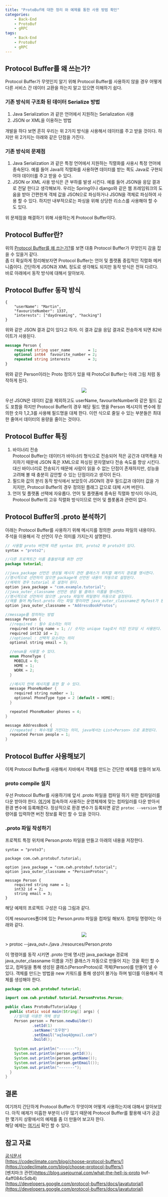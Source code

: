 ```yaml
---
title: "ProtoBuf에 대한 정리 와 예제를 통한 사용 방법 확인"
categories: 
    - Back-End
    - ProtoBuf
    - gRPC
tags: 
    - Back-End
    - ProtoBuf
    - gRPC
---
```


## <a name="why-use-procolbuf">Protocol Buffer를 왜 쓰는가?</a>
Protocol Buffer가 무엇인지 알기 위해 Protocol Buffer를 사용하지 않을 경우 어떻게 다른 서비스 간 데이터 교환을 하는지 알고 있으면 이해하기 쉽다.  

### 기존 방식의 구조화 된 데이터 Serialize 방법
1. Java Serialization 과 같은 언어에서 지원하는 Serialization 사용      
2. JSON or XML을 이용하는 방법    
    
개발을 하다 보면 흔히 우리는 위 2가지 방식을 사용해서 데이터를 주고 받을 것이다. 하지만 위 2가지는 아래와 같은 단점을 가진다.    
### 기존 방식의 문제점
1. Java Serialization 과 같은 특정 언어에서 지원하는 직렬화를 사용시 특정 언어에 종속된다. 예를 들어 Java의 직렬화를 사용하면 데이터를 받는 쪽도 Java로 구현되어야 데이터를 주고 받을 수 있다. 
2. JSON or XML 사용 방식은 큰 부하를 발생 시킨다. 예를 들어 JSON을 응답 결과로 전달 한다고 생각해보자. 우리는 Spring이나 django와 같은 웹 프레임워크의 도움을 받아 간편한게 객체 값을 JSON으로 파싱하거나 JSON을 객체로 파싱하여 사용 할 수 있다. 하지만 내부적으로는 파싱을 위해 상당한 리소스를 사용해야 할 수 도 있다. 

위 문제점을 해결하기 위해 사용하는게 Protocol Buffer이다.

## Protocol Buffer란?
위의 [Protocol Buffer를 왜 쓰는가?](#why-use-procolbuf)를 보면 대충 Protocol Buffer가 무엇인지 감을 잡을 수 있을거 같다.   
좀 더 확실하게 정리해보자면 Protocol Buffer는 언어 및 플랫폼 중립적인 직렬화 메커니즘이다. 간단하게 JSON과 XML 정도로 생각해도 되지만 동작 방식은 전혀 다르다. 바로 아래에서 동작 방식에 대해서 알아보자. 

## Protocol Buffer 동작 방식
```text
{
    "userName": "Martin",
    "favouriteNumber": 1337,
    "interests": ["daydreaming", "hacking"]
}
```
위와 같은 JSON 결과 값이 있다고 하자. 이 결과 값을 응답 결과로 전송하게 되면 82바이트가 사용된다.    
```proto
message Person {
    required string user_name        = 1;
    optional int64  favourite_number = 2;
    repeated string interests        = 3;
}
```
위와 같은 Person이라는 Proto 정의가 있을 때 ProtoCol Buffer는 아래 그림 처럼 동작하게 된다.    
<!-- ![protoImg1](/assets/images/backend/protobuf/protobuf_small.png)     -->
<p align="center">
	<img src="/assets/images/backend/protobuf/protobuf_small.png"/>
</p>
우선 JSON은 데이터 값을 제외하고도 userName, favouriteNumber와 같은 필드 값도 포함을 하지만 Protocol Buffer의 경우 해당 필드 명을 Person 메시지의 변수에 정의한 숫자 1,2,3를 사용해 필드명을 대체 한다. 이런 식으로 줄일 수 있는 부분들은 최대한 줄여서 데이터의 용량을 줄이는 것이다.

## Protocol Buffer 특징
1. 바이너리 전송   
Protocol Buffer는 데이터가 바이너리 형식으로 전송되어 적은 공간과 대역폭을 차지하기 때문에 JSON 혹은 XML으로 파싱된 문자열보다 전송 속도를 향상 시킨다.
대신 바이너리로 전송되기 때문에 사람이 읽을 수 없는 단점이 존재하지만, 성능을 고려해 볼 때 충분히 감안할 수 있는 단점이라고 생각이 든다. 
2. 필드와 값의 분리
동작 방식에서 보았듯이 JSON의 경우 필드값과 데이터 값을 가지지만, Protocol Buffer의 경우 정의된 플래그 값으로 대체 시켜 버린다.  
3. 언어 및 플랫폼 선택에 자유롭다. 
언어 및 플랫폼에 종속된 직렬화 방식이 아니라, Protocol Buffer의 고유 직렬화 방식이므로 언어 및 플롯폼과 관련이 없다. 


## Protocol Buffer의 .proto 분석하기
아래는 Protocol Buffer를 사용하기 위해 메시지를 정의한 .proto 파일의 내용이다.     
주석을 이용해서 각 선언이 무슨 의미를 가지는지 설명한다.     
```java
// 사용할 proto 버전에 따른 syntax 정의, proto2 와 proto3이 있다. 
syntax = "proto2";

//다른 프로젝트간 이름 충돌방지를 위한 선언
package tutorial;

//java_package 선언은 생성될 메시지 관련 클래스가 위치할 패키지 경로를 명시한다. 
//명시적으로 선언하지 않으면 package에 선언된 내용이 자동으로 설정된다. 
//예제의 경우 tutorial 로 설정이 된다. 
option java_package = "com.example.tutorial";
//java_outer_classname 선언은 생성 될 클래스 이름을 명시한다. 
//명시적으로 선언하지 않으면 .proto 파일의 파일명이 자동으로 설정된다. 
//예를 들어 MyTest.proto 라는 파일 명이라면 java_outer_classname은 MyTest가 된다.  
option java_outer_classname = "AddressBookProtos";

//message를 정의하는 방법
message Person {
  //required : 필수 요소라는 의미
  required string name = 1; // 숫자는 unique tag로서 이진 인코딩 시 사용된다. 
  required int32 id = 2;
  //optional : 선택적 요소라는 의미
  optional string email = 3;

  //enum을 사용할 수 있다. 
  enum PhoneType {
    MOBILE = 0;
    HOME = 1;
    WORK = 2;
  }

  //메시지 안에 메시지를 표현 할 수 있다. 
  message PhoneNumber {
    required string number = 1;
    optional PhoneType type = 2 [default = HOME];
  }

  repeated PhoneNumber phones = 4;
}

message AddressBook {
  //repeated : 복수개를 가진다는 의미, java에서는 List<Person> 으로 표현된다.
  repeated Person people = 1;
}
```

## Protocol Buffer 사용해보기
이제 Protocol Buffer를 사용해서 자바에서 객체를 만드는 간단한 예제를 만들어 보자. 
### proto compile 설치
우선 Protocol Buffer를 사용하기에 앞서 .proto 파일을 컴파일 하기 위한 컴파일러를 다운 받아야 한다. [여기](https://github.com/protocolbuffers/protobuf/releases/tag/v3.8.0)에 접속하여 사용하는 운영체제에 맞는 컴파일러를 다운 받아서 환경 변수에 등록해준다. 정상적으로 환경 변수가 등록되면 같은 `protoc --version` 명령어를 입력하면 버전 정보를 확인 할 수 있을 것이다. 

### .proto 파일 작성하기
프로젝트 특정 위치에 Person.proto 파일을 만들고 아래의 내용을 저장한다.
```
syntax = "proto3";

package com.cwh.protobuf.tutorial;

option java_package = "com.cwh.protobuf.tutorial";
option java_outer_classname = "PersionProtos";

message Person {
    required string name = 1;
    int32 id = 2;
    string email = 3;
}
```
해당 예제의 프로젝트 구성은 다음 그림과 같다.  
  
<!-- ![projectTree](/assets/images/backend/protobuf/project_tree.png)   -->
이제 resources폴더에 있는 Person.proto 파일을 컴파일 해보자. 컴파일 명령어는 아래와 같다.       

<p align="center">
	<img src="/assets/images/backend/protobuf/project_tree.png"/>
</p>
> protoc --java_out=./java ./resources/Person.proto       

이 명령어를 동작 시키면 .proto 안에 명시한 java_package 경로에 java_outer_classname 이름을 가진 클래스가 자동으로 만들어 지는 것을 확인 할 수 있고, 컴파일을 통해 생성된 클래스(PersonProtos)로 객체(Person)를 만들어 낼 수 있다. 객체를 만드는 방법을 new 키워드를 통해 생성이 불가능 하며 빌더를 이용해서 객체를 생성해야 한다.
```java
package com.cwh.protobuf.tutorial;

import com.cwh.protobuf.tutorial.PersonProtos.Person;

public class ProtoBufTutorialApp {
  public static void main(String[] args) {
    //빌더를 이용한 객체 생성
    Person person = Person.newBuilder()
            .setId(1)
            .setName("조우현")
            .setEmail("aq3aq4@gmail.com")
            .build();
    
    System.out.println("-------");
    System.out.println(person.getId());
    System.out.println(person.getName());
    System.out.println(person.getEmail());
    System.out.println("-------");
  }
}
```

## 결론
여기까지 간단하게 Protocol Buffer가 무엇이며 어떻게 사용하는지에 대해서 알아보았다. 아직 예제가 미흡한 부분이 너무 많기 때문에 Protocol Buffer를 활용해 내가 궁금한 몇가지 상황에서의 예제를 좀 더 만들어 보고자 한다.      
해당 예제는 [여기서](https://github.com/aq3aq4/grpc-study/tree/master/protobuf-tutorial) 확인 할 수 있다. 

## 참고 자료
[공식문서](https://developers.google.com/protocol-buffers)     
[https://codeclimate.com/blog/choose-protocol-buffers/](https://codeclimate.com/blog/choose-protocol-buffers/)   
[벤치마크 관련](https://blog.usejournal.com/what-the-hell-is-proto buf-4aff084c5db4)     
[https://developers.google.com/protocol-buffers/docs/javatutorial](https://developers.google.com/protocol-buffers/docs/javatutorial)